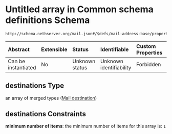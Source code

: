# Untitled array in Common schema definitions Schema

```txt
http://schema.nethserver.org/mail.json#/$defs/mail-address-base/properties/destinations
```



| Abstract            | Extensible | Status         | Identifiable            | Custom Properties | Additional Properties | Access Restrictions | Defined In                                      |
| :------------------ | :--------- | :------------- | :---------------------- | :---------------- | :-------------------- | :------------------ | :---------------------------------------------- |
| Can be instantiated | No         | Unknown status | Unknown identifiability | Forbidden         | Allowed               | none                | [mail.json\*](mail.json "open original schema") |

## destinations Type

an array of merged types ([Mail destination](mail-defs-mail-destination.md))

## destinations Constraints

**minimum number of items**: the minimum number of items for this array is: `1`
